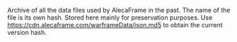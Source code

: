 Archive of all the data files used by AlecaFrame in the past. The name of the file is its own hash.
Stored here mainly for preservation purposes.
Use https://cdn.alecaframe.com/warframeData/json.md5 to obtain the current version hash.
